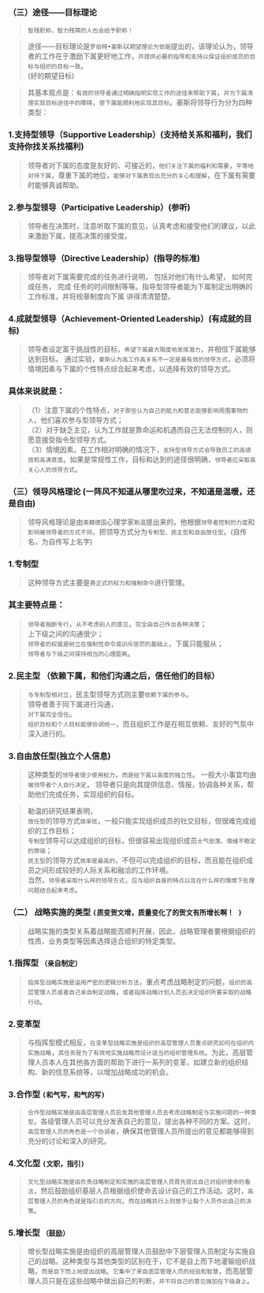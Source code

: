 ### （三）途径——目标理论
>   `智残职称，智力残障的人也会给予职称！`

>   途径——目标理论是`罗伯特•豪斯`以`期望理论为依据`提出的，该理论认为，领导者的工作在于激励下属更好地工作，`并提供必要的指导和支持以保证组织成员的目标与组织的目标一致`。     
(好的期望目标)

>   其基本观点是：`有效的领导者通过明确指明实现工作的途径来帮助下属`，`并为下属清理实现目标途径中的障碍`，`使下属能顺利地实现其目标`。豪斯将领导行为分为四种类型：

### 1.支持型领导（Supportive Leadership）(支持给关系和福利，我们支持你找关系找福利)
>   领导者对下属的态度是友好的、可接近的，`他们关注下属的福利和需要`，`平等地对待下属`，尊重下属的地位，`能够对下属表现出充分的关心和理解`，在下属有需要时能够真诚帮助。

### 2.参与型领导（Participative Leadership）(参听)
>   领导者在决策时，注意听取下属的意见，认真考虑和接受他们的建议，以此来激励下属，提高决策的接受度。

### 3.指导型领导（Directive Leadership）(指导的标准)
>   领导者对下属需要完成的任务进行说明， 包括对他们有什么希望， 如何完成任务， 完成
任务的时间限制等等。指导型领导者能为下属制定出明确的工作标准，并将规章制度向下属
讲得清清楚楚。

### 4.成就型领导（Achievement-Oriented Leadership）(有成就的目标)
>   领导者设定富于挑战性的目标，`希望下属最大限度地发挥潜力`，并相信下属能够达到目标。
通过实验，`豪斯认为高工作高关系不一定是最有效的领导方式`，必须将情境因素与下属的个性特点综合起来考虑，以选择有效的领导方式。

### 具体来说就是：
>   （1）注意下属的个性特点，`对于那些认为自己的能力和意志能够影响周围事物的人`，他们喜欢参与型领导方式；                
（2）对于缺乏主见，认为工作就是靠命运和机遇而自己无法控制的人，则愿意接受指令型领导方式。       
（3）情境因素。在工作相对明确的情况下，`支持型领导方式会导致员工的高绩效和高满意度`。如果是常规性工作，目标和达到的途径很明确，`领导者应采取高关心人的领导方式`。  


### （三）领导风格理论 (一阵风不知道从哪里吹过来，不知道是温暖，还是自由)
>   领导风格理论是由`美籍德国`心理学家`勒温`提出来的。他根据`领导者控制的力度`和`影响被领导者的方式不同`，把领导方式分为`专制型、民主型和自由放任型`。(自传名，为自传写上名字)

### 1.专制型
>   这种领导方式主要是`靠正式的权力和强制命令`进行管理。

### 其主要特点是：
>   `领导者独断专行`，`从不考虑别人的意见`，`完全由自己作出各种决策`；          
    上下级之间的沟通很少；          
    `领导者的权威是树立在强制性命令或训斥惩罚的基础上`，下属只能服从；          
    `领导者与下级之间保持相当的心理距离`。          

### 2.民主型 （依赖下属，和他们沟通之后，信任他们的目标）
>   `与专制型相对立`，民主型领导方式则主要`依赖下属的参与`。        
领导者善于同下属进行沟通，        
`对下属完全信任`。        
`组织目标和个人目标能够协调统一`，而且组织工作是在相互依赖、友好的气氛中深入进行的。        

### 3.自由放任型(独立个人信息)
>   这种类型的`领导者很少使用权力`，`而是给下属以高度的独立性`。
一般大小事宜均由`被领导者个人自行决定`，
领导者只是向其提供信息、情报，协调各种关系，帮助他们完成任务，实现组织的目标。

>   勒温的研究结果表明，         
`放任型`的领导方式`效率低`，一般只能实现组织成员的社交目标，但很难完成组织的工作目标；           
`专制型`领导可以达成组织的目标，但很容易出现组织成员`士气低落、情绪不稳定的弊端`；           
`民主型`的领导方式`效率是最高的`，不但可以完成组织的目标，而且能在组织成员之间形成较好的人际关系和融洽的工作环境。           
当然，`领导者采取什么祥的领导方式`，`应与组织自身的特点以及在什么样的情境下处理问题结合起来考虑`。           


### （二） 战略实施的类型 `(质变贺文增，质量变化了的贺文有所增长啊！ )`
>   战略实施的类型关系着战略能否顺利开展，因此，战略管理者要根据组织的性质、业务类型等因素选择适合组织的特定类型。

### 1.指挥型 `（亲自制定）`
>   `指挥型战略实施是运用严密的逻辑分析方法`，重点考虑战略制定的问题，`组织的高层管理人员或者自己亲自制定战略`，`或者指挥战略计划人员去决定组织所要采取的战略行动`。

### 2.变革型
>   与指挥型模式相反，`在变革型战略实施是组织的高层管理人员重点研究如何在组织内实施战略`，`其任务是为了有效地实施战略而设计适当的组织管理系统`。为此，高层管理人员本人在其他各方面的帮助下进行一系列的变革，如建立新的组织结构、新的信息系统等，以增加战略成功的机会。

### 3.合作型 `(和气写，和气的写)`
>   `合作型战略实施是由高层管理人员启发其他管理人员去考虑战略制定与实施问题的一种类型`。各级管理人员可以充分发表自己的意见，提出各种不同的方案。这时，`高层管理人员的角色是一个协调者`，确保其他管理人员所提出的意见都能够得到充分的讨论和深入的研究。

### 4.文化型 `(文职，指引)`
>   `文化型战略实施是由负责战略制定和实施的高层管理人员首先提出自己对组织使命的看法`，然后鼓励组织基层人员根据组织使命去设计自己的工作活动。这时，`高层管理人员的角色就是指引总的方向`，`而在战略执行上则放手让每个人员作出自己的决策`。

### 5.增长型 `（鼓励）`
>   增长型战略实施是由组织的高层管理人员鼓励中下层管理人员制定与实施自己的战略。这种类型与其他类型的区别在于，它不是自上而下地灌输组织战略，`而是自下而上地提出战略`。`它集中了来自底层管理人员的经验和智慧`，而高层管理人员只是在这些战略中做出自己的判断，`并不将自己的意见强加在下级身上`。


